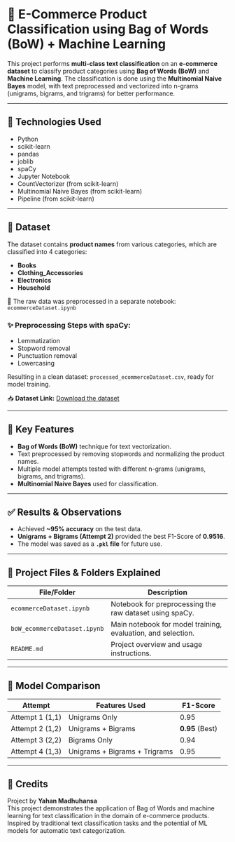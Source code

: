 # 🧠 E-Commerce Product Classification using Bag of Words (BoW) + Machine Learning

This project performs **multi-class text classification** on an **e-commerce dataset** to classify product categories using **Bag of Words (BoW)** and **Machine Learning**. The classification is done using the **Multinomial Naive Bayes** model, with text preprocessed and vectorized into n-grams (unigrams, bigrams, and trigrams) for better performance.

---

## 🔧 Technologies Used

- Python  
- scikit-learn  
- pandas  
- joblib  
- spaCy  
- Jupyter Notebook  
- CountVectorizer (from scikit-learn)  
- Multinomial Naive Bayes (from scikit-learn)  
- Pipeline (from scikit-learn)

---

## 📁 Dataset

The dataset contains **product names** from various categories, which are classified into 4 categories:

- **Books**  
- **Clothing_Accessories**  
- **Electronics**  
- **Household**  

📌 The raw data was preprocessed in a separate notebook: `ecommerceDataset.ipynb`

### ✨ Preprocessing Steps with spaCy:
- Lemmatization  
- Stopword removal  
- Punctuation removal  
- Lowercasing  

Resulting in a clean dataset: `processed_ecommerceDataset.csv`, ready for model training.

📥 **Dataset Link:** [Download the dataset](https://www.kaggle.com/datasets/saurabhshahane/ecommerce-text-classification)


---

## 📌 Key Features

- **Bag of Words (BoW)** technique for text vectorization.
- Text preprocessed by removing stopwords and normalizing the product names.
- Multiple model attempts tested with different n-grams (unigrams, bigrams, and trigrams).
- **Multinomial Naive Bayes** used for classification.

---

## ✅ Results & Observations

- Achieved **~95% accuracy** on the test data.
- **Unigrams + Bigrams (Attempt 2)** provided the best F1-Score of **0.9516**.
- The model was saved as a **`.pkl` file** for future use.

---

## 📁 Project Files & Folders Explained

| File/Folder | Description |
|-------------|-------------|
| `ecommerceDataset.ipynb` | Notebook for preprocessing the raw dataset using spaCy. |
| `boW_ecommerceDataset.ipynb` | Main notebook for model training, evaluation, and selection. |
| `README.md` | Project overview and usage instructions. |

---

## 🤖 Model Comparison

| Attempt                    | Features Used                    | F1-Score |
|---------------------------|----------------------------------|----------|
| Attempt 1 (1,1)           | Unigrams Only                    | 0.95     |
| Attempt 2 (1,2)           | Unigrams + Bigrams               | **0.95** (Best) |
| Attempt 3 (2,2)           | Bigrams Only                     | 0.94   |
| Attempt 4 (1,3)           | Unigrams + Bigrams + Trigrams    | 0.95   |

---

## 🙌 Credits

Project by **Yahan Madhuhansa**  
This project demonstrates the application of Bag of Words and machine learning for text classification in the domain of e-commerce products.  
Inspired by traditional text classification tasks and the potential of ML models for automatic text categorization.

